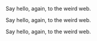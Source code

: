 <!---
Each markdown "paragraph" will be a "marquee" message
They all display one after another horizontally

For now we just want to use paragraphs here and avoid stuff like
headings, links and so on even though they're supported. A link that's hard to click (because it moves) is bad UX
-->

Say hello, again, to the weird web.

Say hello, again, to the weird web.

Say hello, again, to the weird web.
